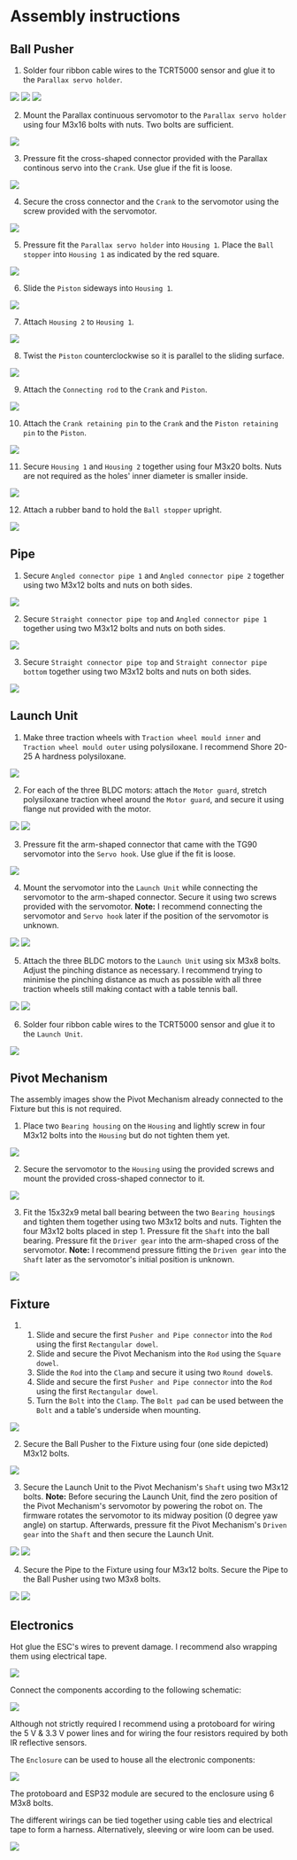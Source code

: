 # Assembly instructions

## Ball Pusher

1. Solder four ribbon cable wires to the TCRT5000 sensor and glue it to the `Parallax servo holder`.

![](images/2.jpg)
![](images/3.jpg)
![](images/4.jpg)

2. Mount the Parallax continuous servomotor to the `Parallax servo holder` using four M3x16 bolts with nuts. Two bolts are sufficient.

![](images/5.jpg)

3. Pressure fit the cross-shaped connector provided with the Parallax continous servo into the `Crank`. Use glue if the fit is loose.

![](images/6.jpg)

4. Secure the cross connector and the `Crank` to the servomotor using the screw provided with the servomotor.

![](images/45.jpg)

5. Pressure fit the `Parallax servo holder` into `Housing 1`. Place the `Ball stopper` into `Housing 1` as indicated by the red square.

![](images/8.jpg)

6. Slide the `Piston` sideways into `Housing 1`.

![](images/9.jpg)

7. Attach `Housing 2` to `Housing 1`.

![](images/10.jpg)

8. Twist the `Piston` counterclockwise so it is parallel to the sliding surface.

![](images/11.jpg)

9. Attach the `Connecting rod` to the `Crank` and `Piston`.

![](images/12.jpg)

10. Attach the `Crank retaining pin` to the `Crank` and the `Piston retaining pin` to the `Piston`.

![](images/13.jpg)

11. Secure `Housing 1` and `Housing 2` together using four M3x20 bolts. Nuts are not required as the holes' inner diameter is smaller inside.

![](images/14.jpg)

12. Attach a rubber band to hold the `Ball stopper` upright.

![](images/15.jpg)

## Pipe

1. Secure `Angled connector pipe 1` and `Angled connector pipe 2` together using two M3x12 bolts and nuts on both sides.

![](images/17.jpg)

2. Secure `Straight connector pipe top` and `Angled connector pipe 1` together using two M3x12 bolts and nuts on both sides.

![](images/18.jpg)

3. Secure `Straight connector pipe top` and `Straight connector pipe bottom` together using two M3x12 bolts and nuts on both sides.

![](images/19.jpg)

## Launch Unit

1. Make three traction wheels with `Traction wheel mould inner` and `Traction wheel mould outer` using polysiloxane. I recommend Shore 20-25 A hardness polysiloxane.

![](images/46.jpg)

2. For each of the three BLDC motors: attach the `Motor guard`, stretch polysiloxane traction wheel around the `Motor guard`, and secure it using flange nut provided with the motor.

![](images/20.jpg)
![](images/23.jpg)

3. Pressure fit the arm-shaped connector that came with the TG90 servomotor into the `Servo hook`. Use glue if the fit is loose.

![](images/24.jpg)

4. Mount the servomotor into the `Launch Unit` while connecting the servomotor to the arm-shaped connector. Secure it using two screws provided with the servomotor. **Note:** I recommend connecting the servomotor and `Servo hook` later if the position of the servomotor is unknown. 

![](images/25.jpg)
![](images/26.jpg)

5. Attach the three BLDC motors to the `Launch Unit` using six M3x8 bolts. Adjust the pinching distance as necessary. I recommend trying to minimise the pinching distance as much as possible with all three traction wheels still making contact with a table tennis ball.

![](images/27.jpg)
![](images/28.jpg)

6. Solder four ribbon cable wires to the TCRT5000 sensor and glue it to the `Launch Unit`.

![](images/42.jpg)

## Pivot Mechanism

The assembly images show the Pivot Mechanism already connected to the Fixture but this is not required.

1. Place two `Bearing housing` on the `Housing` and lightly screw in four M3x12 bolts into the `Housing` but do not tighten them yet.

![](images/30.jpg)

2. Secure the servomotor to the `Housing` using the provided screws and mount the provided cross-shaped connector to it.

![](images/33.jpg)

3. Fit the 15x32x9 metal ball bearing between the two `Bearing housing`s and tighten them together using two M3x12 bolts and nuts. Tighten the four M3x12 bolts placed in step 1. Pressure fit the  `Shaft` into the ball bearing. Pressure fit the `Driver gear` into the arm-shaped cross of the servomotor. **Note:** I recommend pressure fitting the `Driven gear` into the `Shaft` later as the servomotor's initial position is unknown.

![](images/35.jpg)

## Fixture

1.
    1. Slide and secure the first `Pusher and Pipe connector` into the `Rod` using the first `Rectangular dowel`.
    2. Slide and secure the Pivot Mechanism into the `Rod` using the `Square dowel`.
    3. Slide the `Rod` into the `Clamp` and secure it using two `Round dowel`s. 
    4. Slide and secure the first `Pusher and Pipe connector` into the `Rod` using the first `Rectangular dowel`.
    5. Turn the `Bolt` into the `Clamp`. The `Bolt pad` can be used between the `Bolt` and a table's underside when mounting.

![](images/36.jpg)

2. Secure the Ball Pusher to the Fixture using four (one side depicted) M3x12 bolts.

![](images/37.jpg)

3. Secure the Launch Unit to the Pivot Mechanism's `Shaft` using two M3x12 bolts. **Note:** Before securing the Launch Unit, find the zero position of the Pivot Mechanism's servomotor by powering the robot on. The firmware rotates the servomotor to its midway position (0 degree yaw angle) on startup. Afterwards, pressure fit the Pivot Mechanism's `Driven gear` into the `Shaft` and then secure the Launch Unit.

![](images/38.jpg)
![](images/39.jpg)

4. Secure the Pipe to the Fixture using four M3x12 bolts. Secure the Pipe to the Ball Pusher using two M3x8 bolts.

![](images/41.jpg)
![](images/40.jpg)

## Electronics

Hot glue the ESC's wires to prevent damage. I recommend also wrapping them using electrical tape.

![](images/21.jpg)

Connect the components according to the following schematic:

![](images/schematic.png)

Although not strictly required I recommend using a protoboard for wiring the 5 V & 3.3 V power lines and for wiring the four resistors required by both IR reflective sensors.

The `Enclosure` can be used to house all the electronic components:

![](images/enclosure.png)

The protoboard and ESP32 module are secured to the enclosure using 6 M3x8 bolts.

The different wirings can be tied together using cable ties and electrical tape to form a harness. Alternatively, sleeving or wire loom can be used.

![](images/44.jpg)